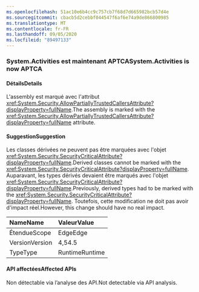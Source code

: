 ```yaml
---
ms.openlocfilehash: 51ac10e6b4cc9c757cb7f68d7d665982bcb57d4e
ms.sourcegitcommit: cbacb5d2cebbf044547f6af6e74a9de866800985
ms.translationtype: MT
ms.contentlocale: fr-FR
ms.lasthandoff: 09/05/2020
ms.locfileid: "89497133"
---
```

### <a name="systemactivities-is-now-aptca"></a><span data-ttu-id="86f7c-101">System.Activities est maintenant APTCA</span><span class="sxs-lookup"><span data-stu-id="86f7c-101">System.Activities is now APTCA</span></span>

#### <a name="details"></a><span data-ttu-id="86f7c-102">Détails</span><span class="sxs-lookup"><span data-stu-id="86f7c-102">Details</span></span>

<span data-ttu-id="86f7c-103">L'assembly est marqué avec l'attribut <xref:System.Security.AllowPartiallyTrustedCallersAttribute?displayProperty=fullName>.</span><span class="sxs-lookup"><span data-stu-id="86f7c-103">The assembly is marked with the <xref:System.Security.AllowPartiallyTrustedCallersAttribute?displayProperty=fullName> attribute.</span></span>

#### <a name="suggestion"></a><span data-ttu-id="86f7c-104">Suggestion</span><span class="sxs-lookup"><span data-stu-id="86f7c-104">Suggestion</span></span>

<span data-ttu-id="86f7c-105">Les classes dérivées ne peuvent pas être marquées avec l'objet <xref:System.Security.SecurityCriticalAttribute?displayProperty=fullName>.</span><span class="sxs-lookup"><span data-stu-id="86f7c-105">Derived classes cannot be marked with the <xref:System.Security.SecurityCriticalAttribute?displayProperty=fullName>.</span></span> <span data-ttu-id="86f7c-106">Auparavant, les types dérivés devaient être marqués avec l'objet <xref:System.Security.SecurityCriticalAttribute?displayProperty=fullName>.</span><span class="sxs-lookup"><span data-stu-id="86f7c-106">Previously, derived types had to be marked with the <xref:System.Security.SecurityCriticalAttribute?displayProperty=fullName>.</span></span> <span data-ttu-id="86f7c-107">Toutefois, cette modification ne doit pas avoir d'impact réel.</span><span class="sxs-lookup"><span data-stu-id="86f7c-107">However, this change should have no real impact.</span></span>

| <span data-ttu-id="86f7c-108">Name</span><span class="sxs-lookup"><span data-stu-id="86f7c-108">Name</span></span>    | <span data-ttu-id="86f7c-109">Valeur</span><span class="sxs-lookup"><span data-stu-id="86f7c-109">Value</span></span>       |
|:--------|:------------|
| <span data-ttu-id="86f7c-110">Étendue</span><span class="sxs-lookup"><span data-stu-id="86f7c-110">Scope</span></span>   |<span data-ttu-id="86f7c-111">Edge</span><span class="sxs-lookup"><span data-stu-id="86f7c-111">Edge</span></span>|
|<span data-ttu-id="86f7c-112">Version</span><span class="sxs-lookup"><span data-stu-id="86f7c-112">Version</span></span>|<span data-ttu-id="86f7c-113">4,5</span><span class="sxs-lookup"><span data-stu-id="86f7c-113">4.5</span></span>|
|<span data-ttu-id="86f7c-114">Type</span><span class="sxs-lookup"><span data-stu-id="86f7c-114">Type</span></span>|<span data-ttu-id="86f7c-115">Runtime</span><span class="sxs-lookup"><span data-stu-id="86f7c-115">Runtime</span></span>|

#### <a name="affected-apis"></a><span data-ttu-id="86f7c-116">API affectées</span><span class="sxs-lookup"><span data-stu-id="86f7c-116">Affected APIs</span></span>

<span data-ttu-id="86f7c-117">Non détectable via l’analyse des API.</span><span class="sxs-lookup"><span data-stu-id="86f7c-117">Not detectable via API analysis.</span></span>

<!--

#### Affected APIs

Not detectable via API analysis.

-->
